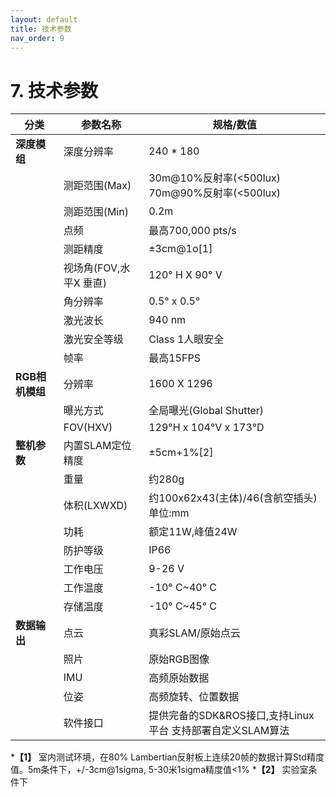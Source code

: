 ```yaml
---
layout: default
title: 技术参数
nav_order: 9
---
```



# 7. 技术参数

| 分类             | 参数名称                         | 规格/数值 |
|------------------|----------------------------------|-----------|
| **深度模组**     | 深度分辨率                       | 240 * 180 |
|                  | 测距范围(Max)                    | 30m@10%反射率(<500lux) 70m@90%反射率(<500lux) |
|                  | 测距范围(Min)                    | 0.2m |
|                  | 点频                             | 最高700,000 pts/s |
|                  | 测距精度                         | ±3cm@1o[1] |
|                  | 视场角(FOV,水平X 垂直)           | 120° H X 90° V |
|                  | 角分辨率                         | 0.5° x 0.5° |
|                  | 激光波长                         | 940 nm |
|                  | 激光安全等级                     | Class 1人眼安全 |
|                  | 帧率                             | 最高15FPS |
| **RGB相机模组**  | 分辨率                           | 1600 X 1296 |
|                  | 曝光方式                         | 全局曝光(Global Shutter) |
|                  | FOV(HXV)                         | 129°H x 104°V x 173°D |
| **整机参数**     | 内置SLAM定位精度                 | ±5cm+1%[2] |
|                  | 重量                             | 约280g |
|                  | 体积(LXWXD)                      | 约100x62x43(主体)/46(含航空插头) 单位:mm |
|                  | 功耗                             | 额定11W,峰值24W |
|                  | 防护等级                         | IP66 |
|                  | 工作电压                         | 9-26 V |
|                  | 工作温度                         | -10° C~40° C |
|                  | 存储温度                         | -10° C~45° C |
| **数据输出**     | 点云                             | 真彩SLAM/原始点云 |
|                  | 照片                             | 原始RGB图像 |
|                  | IMU                              | 高频原始数据 |
|                  | 位姿                             | 高频旋转、位置数据 |
|                  | 软件接口                         | 提供完备的SDK&ROS接口,支持Linux平台 支持部署自定义SLAM算法 |


***【1】** 室内测试环境，在80% Lambertian反射板上连续20帧的数据计算Std精度值。5m条件下，+/-3cm@1sigma, 5-30米1sigma精度值<1%
***【2】** 实验室条件下

